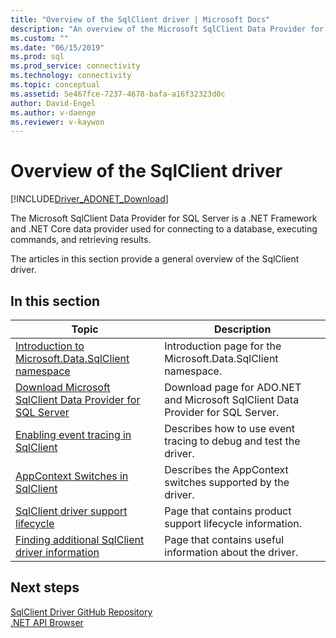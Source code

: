 ```yaml
---
title: "Overview of the SqlClient driver | Microsoft Docs"
description: "An overview of the Microsoft SqlClient Data Provider for SQL Server."
ms.custom: ""
ms.date: "06/15/2019"
ms.prod: sql
ms.prod_service: connectivity
ms.technology: connectivity
ms.topic: conceptual
ms.assetid: 5e467fce-7237-4678-bafa-a16f32323d0c
author: David-Engel
ms.author: v-daenge
ms.reviewer: v-kaywon
---
```

# Overview of the SqlClient driver

[!INCLUDE[Driver_ADONET_Download](../../includes/driver_adonet_download.md)]

 The Microsoft SqlClient Data Provider for SQL Server is a .NET Framework and .NET Core data provider used for connecting to a database, executing commands, and retrieving results.  
  
 The articles in this section provide a general overview of the SqlClient driver.
  
## In this section  
  
|Topic|Description|  
|-----------|-----------------|  
|[Introduction to Microsoft.Data.SqlClient namespace](introduction-microsoft-data-sqlclient-namespace.md)|Introduction page for the Microsoft.Data.SqlClient namespace.|  
|[Download Microsoft SqlClient Data Provider for SQL Server](download-microsoft-sqlclient-data-provider.md)|Download page for ADO.NET and Microsoft SqlClient Data Provider for SQL Server.|  
|[Enabling event tracing in SqlClient](enable-eventsource-tracing.md)|Describes how to use event tracing to debug and test the driver.|  
|[AppContext Switches in SqlClient](appcontext-switches.md)|Describes the AppContext switches supported by the driver.|  
|[SqlClient driver support lifecycle](sqlclient-driver-support-lifecycle.md)|Page that contains product support lifecycle information.|  
|[Finding additional SqlClient driver information](find-additional-sqlclient-driver-information.md)|Page that contains useful information about the driver.|  

## Next steps
 [SqlClient Driver GitHub Repository](https://github.com/dotnet/SqlClient)  
 [.NET API Browser](/dotnet/api/)